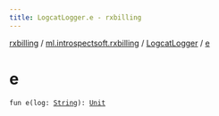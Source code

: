 ```yaml
---
title: LogcatLogger.e - rxbilling
---
```


[rxbilling](../../index.html) / [ml.introspectsoft.rxbilling](../index.html) / [LogcatLogger](index.html) / [e](./e.html)

# e

`fun e(log: `[`String`](https://kotlinlang.org/api/latest/jvm/stdlib/kotlin/-string/index.html)`): `[`Unit`](https://kotlinlang.org/api/latest/jvm/stdlib/kotlin/-unit/index.html)